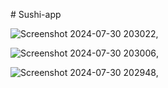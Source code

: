 #   S u s h i - a p p 

![Screenshot 2024-07-30 203022](https://github.com/user-attachments/assets/1ffdbc58-1b86-4468-af1c-df52fa98dbf0),

![Screenshot 2024-07-30 203006](https://github.com/user-attachments/assets/0147a38e-7fd0-44aa-b54b-efbafd528925),

![Screenshot 2024-07-30 202948](https://github.com/user-attachments/assets/abe77bad-4f61-4eca-940c-151470000799),

 
